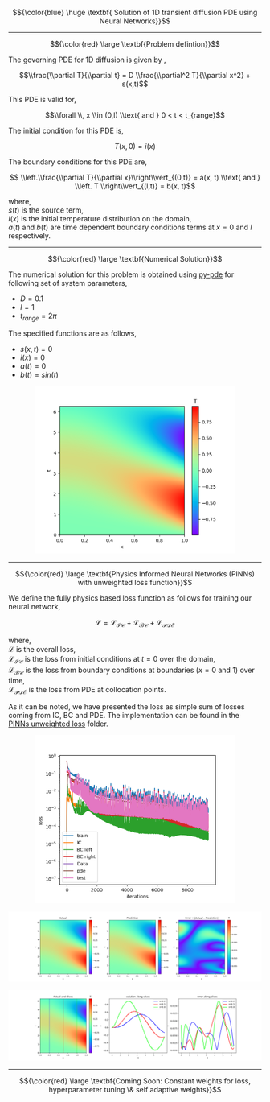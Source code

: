 $${\color{blue} \huge \textbf{ Solution of 1D transient diffusion PDE using Neural Networks}}$$

---

$${\color{red} \large \textbf{Problem defintion}}$$

The governing PDE for 1D diffusion is given by ,

$$\\frac{\\partial T}{\\partial t} = D \\frac{\\partial^2 T}{\\partial x^2} + s(x,t)$$ 

This PDE is valid for,

$$\\forall \\, x \\in (0,l) \\text{ and } 0 < t < t_{range}$$

The initial condition for this PDE is, 

$$T(x, 0) = i(x) $$

The boundary conditions for this PDE are,

$$ \\left.\\frac{\\partial T}{\\partial x}\\right\\vert_{(0,t)} = a(x, t) \\text{ and } \\left. T \\right\\vert_{(l,t)} = b(x, t)$$

where,<br>
$s(t)$ is the source term,<br>
$i(x)$ is the initial temperature distribution on the domain,<br>
$a(t)$ and $b(t)$ are time dependent boundary conditions terms at $x=0$ and $l$ respectively.
<br>

---

$${\color{red} \large \textbf{Numerical Solution}}$$

The numerical solution for this problem is obtained using [py-pde](https://py-pde.readthedocs.io/en/latest/) for following set of system parameters,
- $D = 0.1$
- $l = 1$
- $t_{range} = 2\pi$

The specified functions are as follows,
- $s(x, t) = 0$
- $i(x) = 0$
- $a(t) = 0$
- $b(t) = sin(t)$

<p align="center">
  <img src="./PINN_unweighted_loss/only%20physics/results/ground_truth.png", width=400px>
</p>

---

$${\color{red} \large \textbf{Physics Informed Neural Networks (PINNs) with unweighted loss function}}$$

We define the fully physics based loss function as follows for training our neural network,

$$\mathcal{L} = \mathcal{L_{IC}} + \mathcal{L_{BC}} + \mathcal{L_{PDE}}$$

where,<br>
$\mathcal{L}$ is the overall loss,<br>
$\mathcal{L_{IC}}$ is the loss from initial conditions at $t=0$ over the domain,<br>
$\mathcal{L_{BC}}$ is the loss from boundary conditions at boundaries ($x=0$ and $1$) over time,<br>
$\mathcal{L_{PDE}}$ is the loss from PDE at collocation points.<br>

As it can be noted, we have presented the loss as simple sum of losses coming from IC, BC and PDE. The implementation can be found in the [PINNs unweighted loss](./PhysicsInformedNN_unweighted/only%20physics) folder.

<p align="center">
  <img src="./PINN_unweighted_loss/only%20physics/results/losses.png", width=400px>
</p>

<p align="center">
  <img src="./PINN_unweighted_loss/only%20physics/results/contours.png">
</p>

<p align="center">
  <img src="./PINN_unweighted_loss/only%20physics/results/slices.png">
</p>


---

$${\color{red} \large \textbf{Coming Soon: Constant weights for loss, hyperparameter tuning \& self adaptive weights}}$$

